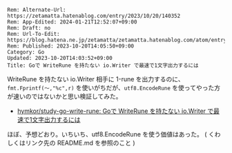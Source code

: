 ```header
Rem: Alternate-Url: https://zetamatta.hatenablog.com/entry/2023/10/20/140352
Rem: App-Edited: 2024-01-21T12:52:07+09:00
Rem: Draft: no
Rem: Url-To-Edit: https://blog.hatena.ne.jp/zetamatta/zetamatta.hatenablog.com/atom/entry/6801883189051985058
Rem: Published: 2023-10-20T14:05:50+09:00
Category: Go
Updated: 2023-10-20T14:03:52+09:00
Title: Goで WriteRune を持たない io.Writer で最速で1文字出力するには
```
WriteRune を持たない io.Writer 相手に 1-rune を出力するのに、`fmt.Fprintf(〜,"%c",r)` を使いがちだが、`utf8.EncodeRune` を使ってやった方が速いのではないかと思い検証してみた。

- [hymkor/study-go-write-rune: Goで WriteRune を持たない io.Writer で最速で1文字出力するには](https://github.com/hymkor/study-go-write-rune/tree/master)

ほぼ、予想どおり。いちいち、utf8.EncodeRune を使う価値はあった。
( くわしくはリンク先の README.md を参照のこと )
